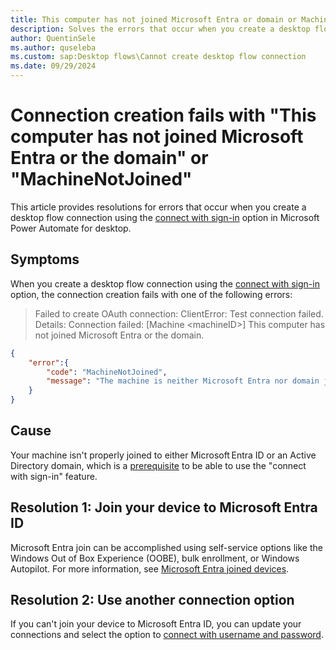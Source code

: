 ```yaml
---
title: This computer has not joined Microsoft Entra or domain or MachineNotJoined
description: Solves the errors that occur when you create a desktop flow connection using the connect with sign-in option in Microsoft Power Automate for desktop.
author: QuentinSele
ms.author: quseleba
ms.custom: sap:Desktop flows\Cannot create desktop flow connection
ms.date: 09/29/2024
---
```

# Connection creation fails with "This computer has not joined Microsoft Entra or the domain" or "MachineNotJoined"

This article provides resolutions for errors that occur when you create a desktop flow connection using the [connect with sign-in](/power-automate/desktop-flows/desktop-flow-connections#connect-with-sign-in-for-attended-runs) option in Microsoft Power Automate for desktop.

## Symptoms

When you create a desktop flow connection using the [connect with sign-in](/power-automate/desktop-flows/desktop-flow-connections#connect-with-sign-in-for-attended-runs) option, the connection creation fails with one of the following errors:

> Failed to create OAuth connection: ClientError: Test connection failed. Details: Connection failed: [Machine \<machineID>] This computer has not joined Microsoft Entra or the domain.

```json
{
    "error":{
        "code": "MachineNotJoined",
        "message": "The machine is neither Microsoft Entra nor domain joined."  
    }    
}
```

## Cause

Your machine isn't properly joined to either Microsoft Entra ID or an Active Directory domain, which is a [prerequisite]((/power-automate/desktop-flows/desktop-flow-connections#prerequisites)) to be able to use the "connect with sign-in" feature.

## Resolution 1: Join your device to Microsoft Entra ID

Microsoft Entra join can be accomplished using self-service options like the Windows Out of Box Experience (OOBE), bulk enrollment, or Windows Autopilot. For more information, see [Microsoft Entra joined devices](/entra/identity/devices/concept-directory-join).

## Resolution 2: Use another connection option

If you can't join your device to Microsoft Entra ID, you can update your connections and select the option to [connect with username and password](/power-automate/desktop-flows/desktop-flow-connections#connect-with-username-and-password).
